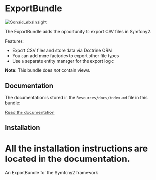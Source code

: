 ExportBundle
============

[![SensioLabsInsight](https://insight.sensiolabs.com/projects/7cefb555-46cb-4a78-aca6-01ad26bc1929/big.png)](https://insight.sensiolabs.com/projects/7cefb555-46cb-4a78-aca6-01ad26bc1929)

The ExportBundle adds the opportunity to export CSV files in Symfony2.

Features:

* Export CSV files and store data via Doctrine ORM
* You can add more factories to export other file types
* Use a separate entity manager for the export logic

**Note:** This bundle does *not* contain views.

Documentation
-------------

The documentation is stored in the `Resources/docs/index.md` file in this bundle:

[Read the documentation](Resources/docs/index.md)

Installation
------------

All the installation instructions are located in the documentation.
=======
An ExportBundle for the Symfony2 framework
